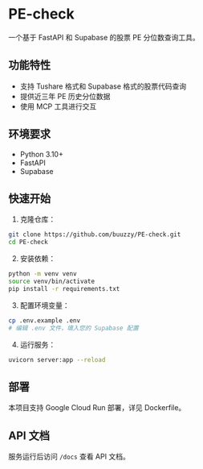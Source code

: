 # PE-check

一个基于 FastAPI 和 Supabase 的股票 PE 分位数查询工具。

## 功能特性

- 支持 Tushare 格式和 Supabase 格式的股票代码查询
- 提供近三年 PE 历史分位数据
- 使用 MCP 工具进行交互

## 环境要求

- Python 3.10+
- FastAPI
- Supabase

## 快速开始

1. 克隆仓库：
```bash
git clone https://github.com/buuzzy/PE-check.git
cd PE-check
```

2. 安装依赖：
```bash
python -m venv venv
source venv/bin/activate
pip install -r requirements.txt
```

3. 配置环境变量：
```bash
cp .env.example .env
# 编辑 .env 文件，填入您的 Supabase 配置
```

4. 运行服务：
```bash
uvicorn server:app --reload
```

## 部署

本项目支持 Google Cloud Run 部署，详见 Dockerfile。

## API 文档

服务运行后访问 `/docs` 查看 API 文档。